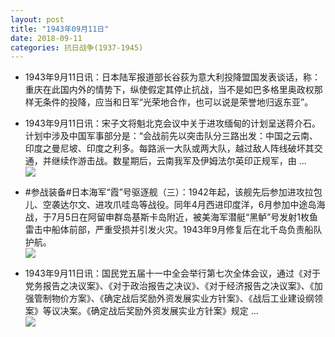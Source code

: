 ```yaml
---
layout: post
title: "1943年09月11日"
date: 2018-09-11
categories: 抗日战争(1937-1945)
---
```


<meta name="referrer" content="no-referrer" />

- 1943年9月11日讯：日本陆军报道部长谷荻为意大利投降盟国发表谈话，称：重庆在此国内外的情势下，纵使假定其停止抗战，当不是如巴多格里奥政权那样无条件的投降，应当和日军“光荣地合作，也可以说是荣誉地归返东亚”。 

- 1943年9月11日讯：宋子文将魁北克会议中关于进攻缅甸的计划呈送蒋介石。计划中涉及中国军事部分是：“会战前先以突击队分三路出发：中国之云南、印度之曼尼坡、印度之利多。每路派一大队或两大队，越过敌人阵线破坏其交通，并继续作游击战。数星期后，云南我军及伊姆法尔英印正规军，由 ... <br/><img src="https://wx2.sinaimg.cn/large/aca367d8ly1fv5gtzr6o7j20c80aywek.jpg" />

- #参战装备#日本海军“霞”号驱逐舰（三）：1942年起，该舰先后参加进攻拉包儿、空袭达尔文、进攻爪哇岛等战役。同年4月西进印度洋，6月参加中途岛海战，于7月5日在阿留申群岛基斯卡岛附近，被美海军潜艇“黑鲈”号发射1枚鱼雷击中船体前部，严重受损并引发火灾。1943年9月修复后在北千岛负责船队护航。 <br/><img src="https://wx2.sinaimg.cn/large/aca367d8ly1fv5dd8j7imj20n00prwo7.jpg" />

- 1943年9月11日讯：国民党五届十一中全会举行第七次全体会议，通过《对于党务报告之决议案》、《对于政治报告之决议》、《对于经济报告之决议案》、《加强管制物价方案》、《确定战后奖励外资发展实业方针案》、《战后工业建设纲领案》等议决案。《确定战后奖励外资发展实业方针案》规定 ... <br/><img src="https://wx2.sinaimg.cn/large/aca367d8ly1fv59w0ov3tj20c80ayjrh.jpg" />

